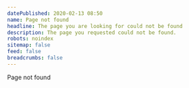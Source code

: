 ```yaml
---
datePublished: 2020-02-13 08:50
name: Page not found
headline: The page you are looking for could not be found
description: The page you requested could not be found. 
robots: noindex
sitemap: false
feed: false
breadcrumbs: false
---
```

Page not found